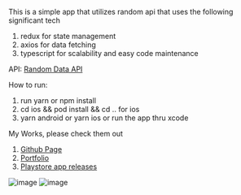 This is a simple app that utilizes random api that uses the following significant tech
1. redux for state management
2. axios for data fetching
3. typescript for scalability and easy code maintenance

API:
[Random Data API](https://random-data-api.com/documentation)

How to run:
1. run yarn or npm install
3. cd ios && pod install && cd .. for ios
4. yarn android or yarn ios or run the app thru xcode


My Works, please check them out 
1. [Github Page](https://github.com/gelodgreat)
2. [Portfolio](https://angelodev.web.app/)
3. [Playstore app releases](https://play.google.com/store/apps/dev?id=6473859083520963966&hl=en&gl=US)

![image](https://user-images.githubusercontent.com/20021423/195546365-b30b69cf-a654-47b6-b053-5cb353a114dc.png)
![image](https://user-images.githubusercontent.com/20021423/195546412-392c6137-87ee-4631-8da5-3b4c99584d25.png)
